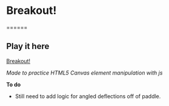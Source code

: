 # Breakout!
======

## Play it here
[Breakout!](https://evvn.github.io/breakout)

*Made to practice HTML5 Canvas element manipulation with js*


**To do**
+ Still need to add logic for angled deflections off of paddle.
